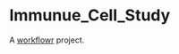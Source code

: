 # Immunue_Cell_Study

A [workflowr][] project.

[workflowr]: https://github.com/workflowr/workflowr
